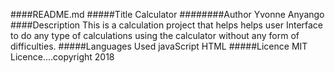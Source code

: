 ####README.md
#####Title
Calculator
########Author
Yvonne Anyango
####Description
This is a calculation project that helps helps user
Interface to do any type of calculations using
the calculator without any form of difficulties.
#####Languages Used
 javaScript
  HTML
#####Licence
MIT Licence....copyright 2018

